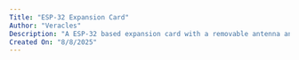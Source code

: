 ```yaml
---
Title: "ESP-32 Expansion Card"
Author: "Veracles"
Description: "A ESP-32 based expansion card with a removable antenna and a wide range of features"
Created On: "8/8/2025"
---
```

